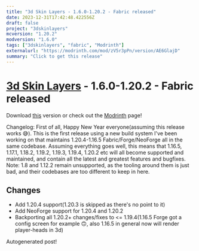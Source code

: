 ```yaml
---
title: "3d Skin Layers - 1.6.0-1.20.2 - Fabric released"
date: 2023-12-31T17:42:48.422556Z
draft: false
project: "3dskinlayers"
mcversion: "1.20.2"
modversion: "1.6.0"
tags: ["3dskinlayers", "fabric", "Modrinth"]
externalurl: "https://modrinth.com/mod/zV5r3pPn/version/AE6GlajD"
summary: "Click to get this release"
---
```

# [3d Skin Layers](/project/3dskinlayers) - 1.6.0-1.20.2 - Fabric released
Download [this](https://modrinth.com/mod/zV5r3pPn/version/AE6GlajD) version or check out the [Modrinth](https://modrinth.com/mod/zV5r3pPn) page!

Changelog: First of all, Happy New Year everyone(assuming this release works 😅).
This is the first release using a new build system I've been working on that maintains 1.20.4-1.16.5 Fabric/Forge/NeoForge all in the same codebase. Assuming everything goes well, this means that 1.16.5, 1.17.1, 1.18.2, 1.19.2, 1.19.3, 1.19.4, 1.20.2 etc will all become supported and maintained, and contain all the latest and greatest features and bugfixes. 
Note: 1.8 and 1.12.2 remain unsupported, as the tooling around them is just bad, and their codebases are too different to keep in here.
## Changes
- Add 1.20.4 support(1.20.3 is skipped as there's no point to it)
- Add NeoForge support for 1.20.4 and 1.20.2
- Backporting all 1.20.2+ changes/fixes to <= 1.19.4(1.16.5 Forge got a config screen for example 🙃, also 1.16.5 in general now will render player-heads in 3d)

Autogenerated post!
